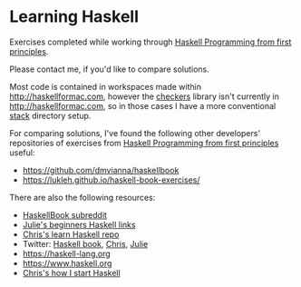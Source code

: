 # Learning Haskell
Exercises completed while working through [Haskell Programming from first principles](http://haskellbook.com). 

Please contact me, if you'd like to compare solutions.

Most code is contained in workspaces made within http://haskellformac.com, however the [checkers](https://github.com/conal/checkers) library isn't currently in http://haskellformac.com, so in those cases I have a more conventional [stack](https://docs.haskellstack.org/en/stable/README/) directory setup. 

For comparing solutions, I've found the following other developers' repositories of exercises from [Haskell Programming from first principles](http://haskellbook.com) useful:
* https://github.com/dmvianna/haskellbook
* https://lukleh.github.io/haskell-book-exercises/

There are also the following resources:
* [HaskellBook subreddit](https://www.reddit.com/r/HaskellBook/)
* [Julie's beginners Haskell links](http://argumatronic.com/noobs.html)
* [Chris's learn Haskell repo](https://github.com/bitemyapp/learnhaskell)
* Twitter: [Haskell book](https://twitter.com/haskellbook), [Chris](https://twitter.com/bitemyapp), [Julie](https://twitter.com/argumatronic)
* https://haskell-lang.org
* https://www.haskell.org
* [Chris's how I start Haskell](http://howistart.org/posts/haskell/1)
